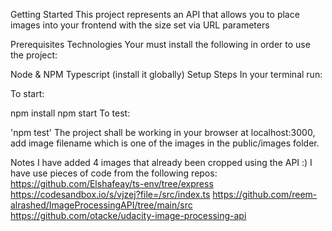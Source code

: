 Getting Started
This project represents an API that allows you to place images into your frontend with the size set via URL parameters

Prerequisites Technologies
Your must install the following in order to use the project:

Node & NPM
Typescript (install it globally)
Setup Steps
In your terminal run:

To start:

npm install
npm start
To test:

'npm test'
The project shall be working in your browser at localhost:3000, add image filename which is one of the images in the public/images folder.

Notes
I have added 4 images that already been cropped using the API :)
I have use pieces of code from the following repos:
https://github.com/Elshafeay/ts-env/tree/express
https://codesandbox.io/s/vjzej?file=/src/index.ts
https://github.com/reem-alrashed/ImageProcessingAPI/tree/main/src
https://github.com/otacke/udacity-image-processing-api 
